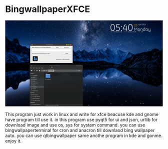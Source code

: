 # BingwallpaperXFCE
![](https://github.com/AmirhosseinAbutalebi/BingwallpaperXFCE/blob/main/Bingwallpaper.gif)

This program just work in linux and write for xfce beacuse kde and gnome have program till use it.
in this program use pyqt5 for ui and json, urllib for download image  and use os, sys for system
command.
you can use bingwallpaperterminal for cron and anacron till downlaod bing wallpaper auto.
you can use qtbingwallpaper same anothe program in kde and gonme.
enjoy it.
